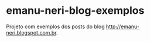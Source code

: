emanu-neri-blog-exemplos
========================

Projeto com exemplos dos posts do blog http://emanu-neri.blogspot.com.br.
